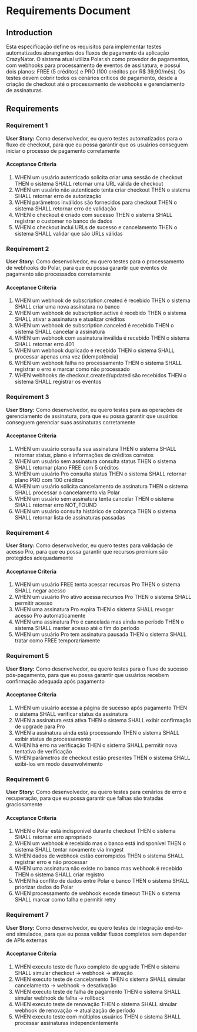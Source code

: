 # Requirements Document

## Introduction

Esta especificação define os requisitos para implementar testes automatizados abrangentes dos fluxos de pagamento da aplicação CrazyNator. O sistema atual utiliza Polar.sh como provedor de pagamentos, com webhooks para processamento de eventos de assinatura, e possui dois planos: FREE (5 créditos) e PRO (100 créditos por R$ 39,90/mês). Os testes devem cobrir todos os cenários críticos de pagamento, desde a criação de checkout até o processamento de webhooks e gerenciamento de assinaturas.

## Requirements

### Requirement 1

**User Story:** Como desenvolvedor, eu quero testes automatizados para o fluxo de checkout, para que eu possa garantir que os usuários conseguem iniciar o processo de pagamento corretamente

#### Acceptance Criteria

1. WHEN um usuário autenticado solicita criar uma sessão de checkout THEN o sistema SHALL retornar uma URL válida de checkout
2. WHEN um usuário não autenticado tenta criar checkout THEN o sistema SHALL retornar erro de autorização
3. WHEN parâmetros inválidos são fornecidos para checkout THEN o sistema SHALL retornar erro de validação
4. WHEN o checkout é criado com sucesso THEN o sistema SHALL registrar o customer no banco de dados
5. WHEN o checkout inclui URLs de sucesso e cancelamento THEN o sistema SHALL validar que são URLs válidas

### Requirement 2

**User Story:** Como desenvolvedor, eu quero testes para o processamento de webhooks do Polar, para que eu possa garantir que eventos de pagamento são processados corretamente

#### Acceptance Criteria

1. WHEN um webhook de subscription.created é recebido THEN o sistema SHALL criar uma nova assinatura no banco
2. WHEN um webhook de subscription.active é recebido THEN o sistema SHALL ativar a assinatura e atualizar créditos
3. WHEN um webhook de subscription.canceled é recebido THEN o sistema SHALL cancelar a assinatura
4. WHEN um webhook com assinatura inválida é recebido THEN o sistema SHALL retornar erro 401
5. WHEN um webhook duplicado é recebido THEN o sistema SHALL processar apenas uma vez (idempotência)
6. WHEN um webhook falha no processamento THEN o sistema SHALL registrar o erro e marcar como não processado
7. WHEN webhooks de checkout.created/updated são recebidos THEN o sistema SHALL registrar os eventos

### Requirement 3

**User Story:** Como desenvolvedor, eu quero testes para as operações de gerenciamento de assinatura, para que eu possa garantir que usuários conseguem gerenciar suas assinaturas corretamente

#### Acceptance Criteria

1. WHEN um usuário consulta sua assinatura THEN o sistema SHALL retornar status, plano e informações de créditos corretos
2. WHEN um usuário sem assinatura consulta status THEN o sistema SHALL retornar plano FREE com 5 créditos
3. WHEN um usuário Pro consulta status THEN o sistema SHALL retornar plano PRO com 100 créditos
4. WHEN um usuário solicita cancelamento de assinatura THEN o sistema SHALL processar o cancelamento via Polar
5. WHEN um usuário sem assinatura tenta cancelar THEN o sistema SHALL retornar erro NOT_FOUND
6. WHEN um usuário consulta histórico de cobrança THEN o sistema SHALL retornar lista de assinaturas passadas

### Requirement 4

**User Story:** Como desenvolvedor, eu quero testes para validação de acesso Pro, para que eu possa garantir que recursos premium são protegidos adequadamente

#### Acceptance Criteria

1. WHEN um usuário FREE tenta acessar recursos Pro THEN o sistema SHALL negar acesso
2. WHEN um usuário Pro ativo acessa recursos Pro THEN o sistema SHALL permitir acesso
3. WHEN uma assinatura Pro expira THEN o sistema SHALL revogar acesso Pro automaticamente
4. WHEN uma assinatura Pro é cancelada mas ainda no período THEN o sistema SHALL manter acesso até o fim do período
5. WHEN um usuário Pro tem assinatura pausada THEN o sistema SHALL tratar como FREE temporariamente

### Requirement 5

**User Story:** Como desenvolvedor, eu quero testes para o fluxo de sucesso pós-pagamento, para que eu possa garantir que usuários recebem confirmação adequada após pagamento

#### Acceptance Criteria

1. WHEN um usuário acessa a página de sucesso após pagamento THEN o sistema SHALL verificar status da assinatura
2. WHEN a assinatura está ativa THEN o sistema SHALL exibir confirmação de upgrade para Pro
3. WHEN a assinatura ainda está processando THEN o sistema SHALL exibir status de processamento
4. WHEN há erro na verificação THEN o sistema SHALL permitir nova tentativa de verificação
5. WHEN parâmetros de checkout estão presentes THEN o sistema SHALL exibi-los em modo desenvolvimento

### Requirement 6

**User Story:** Como desenvolvedor, eu quero testes para cenários de erro e recuperação, para que eu possa garantir que falhas são tratadas graciosamente

#### Acceptance Criteria

1. WHEN o Polar está indisponível durante checkout THEN o sistema SHALL retornar erro apropriado
2. WHEN um webhook é recebido mas o banco está indisponível THEN o sistema SHALL tentar novamente via Inngest
3. WHEN dados de webhook estão corrompidos THEN o sistema SHALL registrar erro e não processar
4. WHEN uma assinatura não existe no banco mas webhook é recebido THEN o sistema SHALL criar registro
5. WHEN há conflito de dados entre Polar e banco THEN o sistema SHALL priorizar dados do Polar
6. WHEN processamento de webhook excede timeout THEN o sistema SHALL marcar como falha e permitir retry

### Requirement 7

**User Story:** Como desenvolvedor, eu quero testes de integração end-to-end simulados, para que eu possa validar fluxos completos sem depender de APIs externas

#### Acceptance Criteria

1. WHEN executo teste de fluxo completo de upgrade THEN o sistema SHALL simular checkout → webhook → ativação
2. WHEN executo teste de cancelamento THEN o sistema SHALL simular cancelamento → webhook → desativação
3. WHEN executo teste de falha de pagamento THEN o sistema SHALL simular webhook de falha → rollback
4. WHEN executo teste de renovação THEN o sistema SHALL simular webhook de renovação → atualização de período
5. WHEN executo teste com múltiplos usuários THEN o sistema SHALL processar assinaturas independentemente
